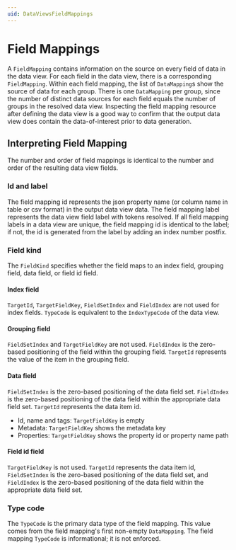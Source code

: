 ```yaml
---
uid: DataViewsFieldMappings
---
```


# Field Mappings

A `FieldMapping` contains information on the source on every field of data in the data view. For each field in the data view, there is a corresponding `FieldMapping`. Within each field mapping, the list of `DataMapping`s show the source of data for each group. There is one `DataMapping` per group, since the number of distinct data sources for each field equals the number of groups in the resolved data view. Inspecting the field mapping resource after defining the data view is a good way to confirm that the output data view does contain the data-of-interest prior to data generation.


## Interpreting Field Mapping
The number and order of field mappings is identical to the number and order of the resulting data view fields. 

### Id and label
The field mapping id represents the json property name (or column name in table or csv format) in the output data view data. The field mapping label represents the data view field label with tokens resolved. If all field mapping labels in a data view are unique, the field mapping id is identical to the label; if not, the id is generated from the label by adding an index number postfix. 

### Field kind
The `FieldKind` specifies whether the field maps to an index field, grouping field, data field, or field id field.

#### Index field
`TargetId`, `TargetFieldKey`, `FieldSetIndex` and `FieldIndex` are not used for index fields. `TypeCode` is equivalent to the `IndexTypeCode` of the data view. 

#### Grouping field
`FieldSetIndex` and `TargetFieldKey` are not used. `FieldIndex` is the zero-based positioning of the field within the grouping field. `TargetId` represents the value of the item in the grouping field.

#### Data field
`FieldSetIndex` is the zero-based positioning of the data field set. `FieldIndex` is the zero-based positioning of the data field within the appropriate data field set. `TargetId` represents the data item id.
  * Id, name and tags: `TargetFieldKey` is empty
  * Metadata: `TargetFieldKey` shows the metadata key
  * Properties: `TargetFieldKey` shows the property id or property name path

#### Field id field
`TargetFieldKey` is not used. `TargetId` represents the data item id, `FieldSetIndex` is the zero-based positioning of the data field set, and `FieldIndex` is the zero-based positioning of the data field within the appropriate data field set.

### Type code
The `TypeCode` is the primary data type of the field mapping. This value comes from the field mapping's first non-empty `DataMapping`. The field mapping `TypeCode` is informational; it is not enforced.
